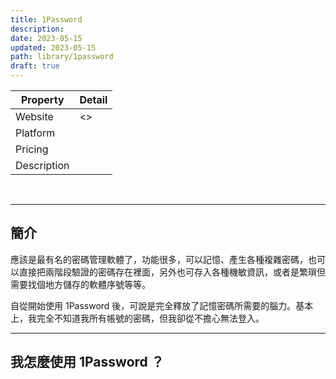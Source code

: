 ```yaml
---
title: 1Password
description: 
date: 2023-05-15
updated: 2023-05-15
path: library/1password
draft: true
---
```


| Property | Detail |
| --- | --- |
| Website | <> |
| Platform |  |
| Pricing |  |
| Description |  |

<br>

---

## 簡介

應該是最有名的密碼管理軟體了，功能很多，可以記憶、產生各種複雜密碼，也可以直接把兩階段驗證的密碼存在裡面，另外也可存入各種機敏資訊，或者是繁瑣但需要找個地方儲存的軟體序號等等。

自從開始使用 1Password 後，可說是完全釋放了記憶密碼所需要的腦力。基本上，我完全不知道我所有帳號的密碼，但我卻從不擔心無法登入。

---

## 我怎麼使用 1Password ？
